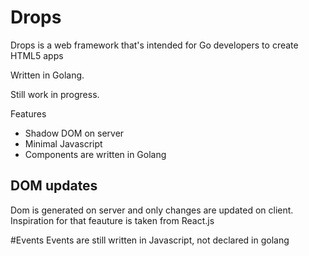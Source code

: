 Drops
=====

Drops is a web framework that's intended for Go developers to create HTML5 apps

Written in Golang.

Still work in progress.

Features
- Shadow DOM on server
- Minimal Javascript
- Components are written in Golang

DOM updates
-----
Dom is generated on server and only changes are updated on client. Inspiration for that feauture is taken from React.js

#Events
Events are still written in Javascript, not declared in golang

